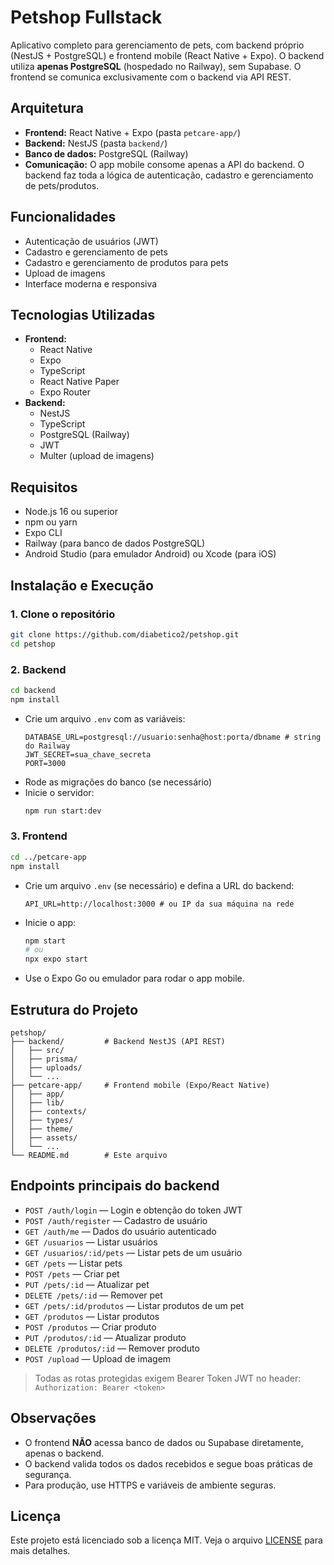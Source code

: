 # Petshop Fullstack

Aplicativo completo para gerenciamento de pets, com backend próprio (NestJS + PostgreSQL) e frontend mobile (React Native + Expo). O backend utiliza **apenas PostgreSQL** (hospedado no Railway), sem Supabase. O frontend se comunica exclusivamente com o backend via API REST.

## Arquitetura

- **Frontend:** React Native + Expo (pasta `petcare-app/`)
- **Backend:** NestJS (pasta `backend/`)
- **Banco de dados:** PostgreSQL (Railway)
- **Comunicação:** O app mobile consome apenas a API do backend. O backend faz toda a lógica de autenticação, cadastro e gerenciamento de pets/produtos.

## Funcionalidades

- Autenticação de usuários (JWT)
- Cadastro e gerenciamento de pets
- Cadastro e gerenciamento de produtos para pets
- Upload de imagens
- Interface moderna e responsiva

## Tecnologias Utilizadas

- **Frontend:**
  - React Native
  - Expo
  - TypeScript
  - React Native Paper
  - Expo Router
- **Backend:**
  - NestJS
  - TypeScript
  - PostgreSQL (Railway)
  - JWT
  - Multer (upload de imagens)

## Requisitos

- Node.js 16 ou superior
- npm ou yarn
- Expo CLI
- Railway (para banco de dados PostgreSQL)
- Android Studio (para emulador Android) ou Xcode (para iOS)

## Instalação e Execução

### 1. Clone o repositório
```bash
git clone https://github.com/diabetico2/petshop.git
cd petshop
```

### 2. Backend
```bash
cd backend
npm install
```
- Crie um arquivo `.env` com as variáveis:
  ```env
  DATABASE_URL=postgresql://usuario:senha@host:porta/dbname # string do Railway
  JWT_SECRET=sua_chave_secreta
  PORT=3000
  ```
- Rode as migrações do banco (se necessário)
- Inicie o servidor:
  ```bash
  npm run start:dev
  ```

### 3. Frontend
```bash
cd ../petcare-app
npm install
```
- Crie um arquivo `.env` (se necessário) e defina a URL do backend:
  ```env
  API_URL=http://localhost:3000 # ou IP da sua máquina na rede
  ```
- Inicie o app:
  ```bash
  npm start
  # ou
  npx expo start
  ```
- Use o Expo Go ou emulador para rodar o app mobile.

## Estrutura do Projeto

```
petshop/
├── backend/         # Backend NestJS (API REST)
│   ├── src/
│   ├── prisma/
│   ├── uploads/
│   └── ...
├── petcare-app/     # Frontend mobile (Expo/React Native)
│   ├── app/
│   ├── lib/
│   ├── contexts/
│   ├── types/
│   ├── theme/
│   ├── assets/
│   └── ...
└── README.md        # Este arquivo
```

## Endpoints principais do backend

- `POST /auth/login` — Login e obtenção do token JWT
- `POST /auth/register` — Cadastro de usuário
- `GET /auth/me` — Dados do usuário autenticado
- `GET /usuarios` — Listar usuários
- `GET /usuarios/:id/pets` — Listar pets de um usuário
- `GET /pets` — Listar pets
- `POST /pets` — Criar pet
- `PUT /pets/:id` — Atualizar pet
- `DELETE /pets/:id` — Remover pet
- `GET /pets/:id/produtos` — Listar produtos de um pet
- `GET /produtos` — Listar produtos
- `POST /produtos` — Criar produto
- `PUT /produtos/:id` — Atualizar produto
- `DELETE /produtos/:id` — Remover produto
- `POST /upload` — Upload de imagem

> Todas as rotas protegidas exigem Bearer Token JWT no header: `Authorization: Bearer <token>`

## Observações

- O frontend **NÃO** acessa banco de dados ou Supabase diretamente, apenas o backend.
- O backend valida todos os dados recebidos e segue boas práticas de segurança.
- Para produção, use HTTPS e variáveis de ambiente seguras.

## Licença

Este projeto está licenciado sob a licença MIT. Veja o arquivo [LICENSE](LICENSE) para mais detalhes.
